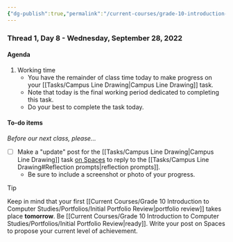 ```yaml
---
{"dg-publish":true,"permalink":"/current-courses/grade-10-introduction-to-computer-studies/section-1/thread-1/day-8/","dgHomeLink":false,"dgPassFrontmatter":false}
---
```


### Thread 1, Day 8 - Wednesday, September 28, 2022
#### Agenda
1. Working time
	- You have the remainder of class time today to make progress on your [[Tasks/Campus Line Drawing|Campus Line Drawing]] task.
	- Note that today is the final working period dedicated to completing this task.
	- Do your best to complete the task today.
 
#### To-do items
*Before our next class, please...*

- [ ] Make a "update" post for the [[Tasks/Campus Line Drawing|Campus Line Drawing]] task [on Spaces](https://ca.spacesedu.com/) to reply to the [[Tasks/Campus Line Drawing#Reflection prompts|reflection prompts]].
	- Be sure to include a screenshot or photo of your progress.

> [!TIP]
> Keep in mind that your first [[Current Courses/Grade 10 Introduction to Computer Studies/Portfolios/Initial Portfolio Review|portfolio review]] takes place **tomorrow**. Be [[Current Courses/Grade 10 Introduction to Computer Studies/Portfolios/Initial Portfolio Review|ready]]. Write your post on Spaces to propose your current level of achievement.